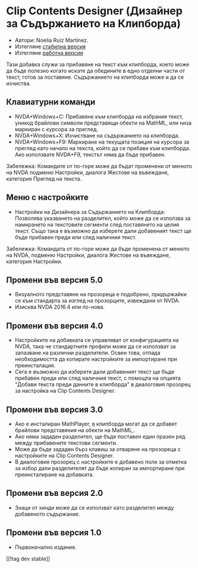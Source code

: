 # Clip Contents Designer (Дизайнер за Съдържанието на Клипборда) #

*	Автори: Noelia Ruiz Martínez.
*	Изтегляне [стабилна версия][1]
*	Изтегляне [работна версия][2]

Тази добавка служи за прибавяне на текст към клипборда, което може да бъде
полезно когато искате да обедините в едно отделни части от текст, готов за
поставяне.  Съдържанието на клипборда може и да се изчиства.

## Клавиатурни команди ##
*	NVDA+Windows+C: Прибавяне към клипборда на избрания текст, уникод брайлови
  символи представящи обекти на MathML, или низа маркиран с курсора за
  преглед.
*	NVDA+Windows+X: Изчистване на съдържанието на клипборда.
*	NVDA+Windows+F9: Маркиране на текущата позиция на курсора за преглед като начало на текста, който да се прибави към клипборда.
    Ако използвате NVDA+F9, текстът няма да бъде прибавен.

Забележка: Командите от по-горе може да бъдат променени от менюто на NVDA
подменю Настройки, диалога Жестове на въвеждане, категория Преглед на
текста.

## Меню с настройките ##
*	Настройки на Дизайнера за Съдържанието на Клипборда: Позволява указването на разделител, който може да се използва за намирането на текстовите сегменти след поставянето на целия текст.
Също така е възможно да изберете дали добавеният текст ще бъде прибавен преди или след наличния текст.

Забележка: Командата от по-горе може да бъде променена от менюто на NVDA,
подменю Настройки, диалога Жестове на въвеждане, категория Настройки.

## Промени във версия 5.0 ##

*	Визуалното представяне на прозореца е подобрено, придържайки се към
  стандарта за изглед на прозорците, извеждани от NVDA.
*	Изисква NVDA 2016.4 или по-нова.

## Промени във версия 4.0 ##
*	Настройките на добавката се управляват от конфигурацията на NVDA, така че
  стандартните профили може да се използват за запазване на различни
  разделители. Освен това, отпада необходимостта да копирате настройките за
  импортиране при преинсталация.
*	Сега е възможно да изберете дали добавеният текст ще бъде прибавен преди
  или след наличния текст, с помощта на опцията "Добави текста преди данните
  в клипборда" в диалоговия прозорец за настройка на Clip Contents Designer.

## Промени във версия 3.0 ##
*	Ако е инсталиран MathPlayer, в клипборда могат да се добавят брайлови
  представяния на обекти на MathML,.
*	Ако няма зададен разделител, ще бъде поставен един празен ред между
  прибавените текстови сегменти.
*	Може да бъде зададен бърз клавиш за отваряне на прозореца с настройките на
  Clip Contents Designer.
*	В диалоговия прозорец с настройките е добавено поле за отметка за избор
  дали разделителят да бъде копиран за импортиране при преинсталиране на
  добавката.

## Промени във версия 2.0 ##
*	Знаци от хинди може да се използват като разделител между добавеното
  съдържание.

## Промени във версия 1.0 ##
*	Първоначално издание.

[[!tag dev stable]]

[1]: https://addons.nvda-project.org/files/get.php?file=ccd

[2]: https://addons.nvda-project.org/files/get.php?file=ccd-dev
